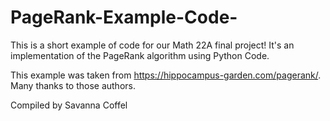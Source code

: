 # PageRank-Example-Code-
This is a short example of code for our Math 22A final project! It's an implementation of the PageRank algorithm using Python Code.

This example was taken from https://hippocampus-garden.com/pagerank/. Many thanks to those authors. 

Compiled by Savanna Coffel 
